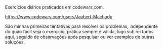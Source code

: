 Exercícios diários praticados em codewars.com.

https://www.codewars.com/users/Jaubert-Machado

São minhas primeiras tentativas para resolver os problemas, independente do quão fácil seja o exercício, prática sempre é válida, logo subirei todos aqui, seguido de observações após pesquisar ou ver exemplos de outras soluções.
